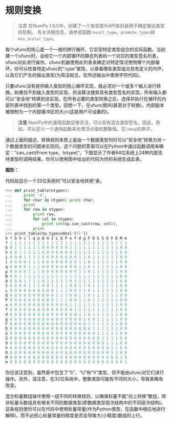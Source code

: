 # 规则变换

> 注意
> 在NumPy 1.6.0中，创建了一个类型提升API来封装用于确定输出类型的机制。 有关详细信息，请参阅函数``result_type``，``promote_types``和``min_scalar_type``。

每个ufunc的核心是一个一维的跨行循环，它实现特定类型组合的实际函数。当创建一个ufunc时，会给它一个内部循环的静态列表和一个对应的类型签名列表，ufunc对此进行操作。ufunc机器使用此列表来确定对特定情况使用哪个内部循环。你可以检查特定ufunc的“.type”属性，以查看哪些类型组合具有定义的内环，以及它们产生的输出类型(为简洁起见，在所述输出中使用字符代码)。

只要ufunc没有提供输入类型的核心循环实现，就必须对一个或多个输入进行转换。如果找不到输入类型的实现，则该算法搜索具有类型签名的实现，所有输入都可以“安全地”转换到该实现。在所有必要的类型转换之后，选择并执行在循环的内部列表中找到的第一个类型。回想一下，在ufunc期间(甚至对于转换)，内部副本被限制为一个内部缓冲区的大小(这是用户可设置的)。

> **注意**
> NumPy中的通用函数足够灵活，可以具有混合类型签名。因此，例如，可以定义一个通用函数来处理浮点值和整数值。见``ldexp``的例子。

通过上面的描述，转换规则本质上是由一个数据类型何时可以“安全地”转换为另一个数据类型的问题来实现的。这个问题的答案可以在Python中通过函数调用来确定：“can_cast(From type，totype)”。下图显示了作者64位系统上24种内部支持类型的调用结果。你可以使用图中给出的代码为你的系统生成此表。

**图形：**

代码段显示一个32位系统的“可以安全地转换”表。

```python
>>> def print_table(ntypes):
...     print 'X',
...     for char in ntypes: print char,
...     print
...     for row in ntypes:
...         print row,
...         for col in ntypes:
...             print int(np.can_cast(row, col)),
...         print
>>> print_table(np.typecodes['All'])
X ? b h i l q p B H I L Q P e f d g F D G S U V O M m
? 1 1 1 1 1 1 1 1 1 1 1 1 1 1 1 1 1 1 1 1 1 1 1 1 1 1
b 0 1 1 1 1 1 1 0 0 0 0 0 0 1 1 1 1 1 1 1 1 1 1 1 0 0
h 0 0 1 1 1 1 1 0 0 0 0 0 0 0 1 1 1 1 1 1 1 1 1 1 0 0
i 0 0 0 1 1 1 1 0 0 0 0 0 0 0 0 1 1 0 1 1 1 1 1 1 0 0
l 0 0 0 0 1 1 1 0 0 0 0 0 0 0 0 1 1 0 1 1 1 1 1 1 0 0
q 0 0 0 0 1 1 1 0 0 0 0 0 0 0 0 1 1 0 1 1 1 1 1 1 0 0
p 0 0 0 0 1 1 1 0 0 0 0 0 0 0 0 1 1 0 1 1 1 1 1 1 0 0
B 0 0 1 1 1 1 1 1 1 1 1 1 1 1 1 1 1 1 1 1 1 1 1 1 0 0
H 0 0 0 1 1 1 1 0 1 1 1 1 1 0 1 1 1 1 1 1 1 1 1 1 0 0
I 0 0 0 0 1 1 1 0 0 1 1 1 1 0 0 1 1 0 1 1 1 1 1 1 0 0
L 0 0 0 0 0 0 0 0 0 0 1 1 1 0 0 1 1 0 1 1 1 1 1 1 0 0
Q 0 0 0 0 0 0 0 0 0 0 1 1 1 0 0 1 1 0 1 1 1 1 1 1 0 0
P 0 0 0 0 0 0 0 0 0 0 1 1 1 0 0 1 1 0 1 1 1 1 1 1 0 0
e 0 0 0 0 0 0 0 0 0 0 0 0 0 1 1 1 1 1 1 1 1 1 1 1 0 0
f 0 0 0 0 0 0 0 0 0 0 0 0 0 0 1 1 1 1 1 1 1 1 1 1 0 0
d 0 0 0 0 0 0 0 0 0 0 0 0 0 0 0 1 1 0 1 1 1 1 1 1 0 0
g 0 0 0 0 0 0 0 0 0 0 0 0 0 0 0 0 1 0 0 1 1 1 1 1 0 0
F 0 0 0 0 0 0 0 0 0 0 0 0 0 0 0 0 0 1 1 1 1 1 1 1 0 0
D 0 0 0 0 0 0 0 0 0 0 0 0 0 0 0 0 0 0 1 1 1 1 1 1 0 0
G 0 0 0 0 0 0 0 0 0 0 0 0 0 0 0 0 0 0 0 1 1 1 1 1 0 0
S 0 0 0 0 0 0 0 0 0 0 0 0 0 0 0 0 0 0 0 0 1 1 1 1 0 0
U 0 0 0 0 0 0 0 0 0 0 0 0 0 0 0 0 0 0 0 0 0 1 1 1 0 0
V 0 0 0 0 0 0 0 0 0 0 0 0 0 0 0 0 0 0 0 0 0 0 1 1 0 0
O 0 0 0 0 0 0 0 0 0 0 0 0 0 0 0 0 0 0 0 0 0 0 1 1 0 0
M 0 0 0 0 0 0 0 0 0 0 0 0 0 0 0 0 0 0 0 0 0 0 0 0 1 0
m 0 0 0 0 0 0 0 0 0 0 0 0 0 0 0 0 0 0 0 0 0 0 0 0 0 1
```

你应该注意到，虽然表中包含了“S”、“U”和“V”类型，但不能由ufunc对它们进行操作。另外，请注意，在32位系统中，整数类型可能有不同的大小，导致表略有改变。

混合标量数组操作使用一组不同的转换规则，以确保标量不能“向上转换”数组，除非标量与数组具有根本不同的数据类型(即数据类型层次结构中的不同层次结构)。这条规则使你可以在代码中使用标量常量(作为Python类型，在函数中相应地进行解释)，而不必担心标量常量的精度是否会导致大(小精度)数组的上行。